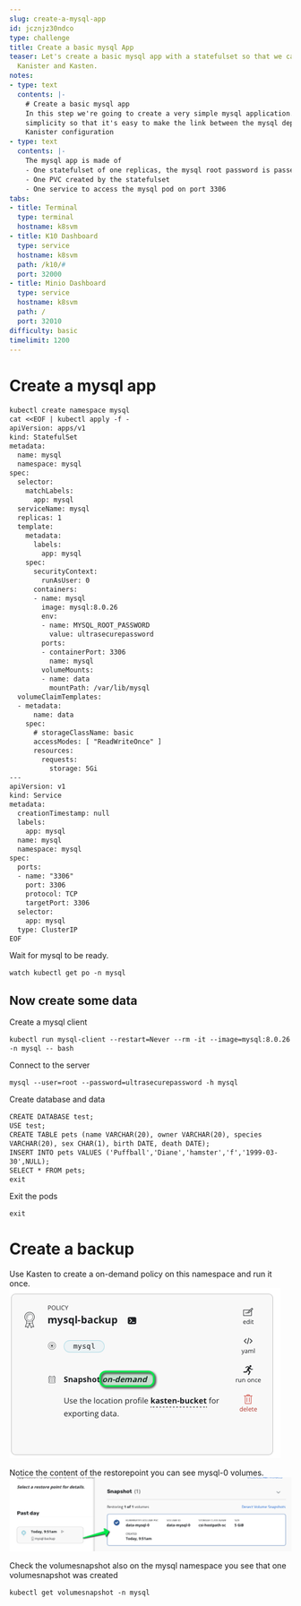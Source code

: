```yaml
---
slug: create-a-mysql-app
id: jcznjz30ndco
type: challenge
title: Create a basic mysql App
teaser: Let's create a basic mysql app with a statefulset so that we can exercice
  Kanister and Kasten.
notes:
- type: text
  contents: |-
    # Create a basic mysql app
    In this step we're going to create a very simple mysql application. We choose deliberatly
    simplicity so that it's easy to make the link between the mysql deployment and the
    Kanister configuration
- type: text
  contents: |-
    The mysql app is made of
    - One statefulset of one replicas, the mysql root password is passed as an env variable (ultrasecurepassword)
    - One PVC created by the statefulset
    - One service to access the mysql pod on port 3306
tabs:
- title: Terminal
  type: terminal
  hostname: k8svm
- title: K10 Dashboard
  type: service
  hostname: k8svm
  path: /k10/#
  port: 32000
- title: Minio Dashboard
  type: service
  hostname: k8svm
  path: /
  port: 32010
difficulty: basic
timelimit: 1200
---
```




# Create a mysql app

```
kubectl create namespace mysql
cat <<EOF | kubectl apply -f -
apiVersion: apps/v1
kind: StatefulSet
metadata:
  name: mysql
  namespace: mysql
spec:
  selector:
    matchLabels:
      app: mysql
  serviceName: mysql
  replicas: 1
  template:
    metadata:
      labels:
        app: mysql
    spec:
      securityContext:
        runAsUser: 0
      containers:
      - name: mysql
        image: mysql:8.0.26
        env:
        - name: MYSQL_ROOT_PASSWORD
          value: ultrasecurepassword
        ports:
        - containerPort: 3306
          name: mysql
        volumeMounts:
        - name: data
          mountPath: /var/lib/mysql
  volumeClaimTemplates:
  - metadata:
      name: data
    spec:
      # storageClassName: basic
      accessModes: [ "ReadWriteOnce" ]
      resources:
        requests:
          storage: 5Gi
---
apiVersion: v1
kind: Service
metadata:
  creationTimestamp: null
  labels:
    app: mysql
  name: mysql
  namespace: mysql
spec:
  ports:
  - name: "3306"
    port: 3306
    protocol: TCP
    targetPort: 3306
  selector:
    app: mysql
  type: ClusterIP
EOF
```

Wait for mysql to be ready.
```
watch kubectl get po -n mysql
```


## Now create some data

Create a mysql client
```
kubectl run mysql-client --restart=Never --rm -it --image=mysql:8.0.26 -n mysql -- bash
```
Connect to the server
```
mysql --user=root --password=ultrasecurepassword -h mysql
```
Create database and data
```
CREATE DATABASE test;
USE test;
CREATE TABLE pets (name VARCHAR(20), owner VARCHAR(20), species VARCHAR(20), sex CHAR(1), birth DATE, death DATE);
INSERT INTO pets VALUES ('Puffball','Diane','hamster','f','1999-03-30',NULL);
SELECT * FROM pets;
exit
```

Exit the pods
```
exit
```


# Create a backup

Use Kasten to create a on-demand policy on this namespace and run it once.
![On demand policy](../assets/on-demand.png)


Notice the content of the restorepoint you can see mysql-0 volumes.
![Snapshot](../assets/snapshot-mysql.png)


Check the volumesnapshot also on the mysql namespace you see that one volumesnapshot was created

```
kubectl get volumesnapshot -n mysql
```



